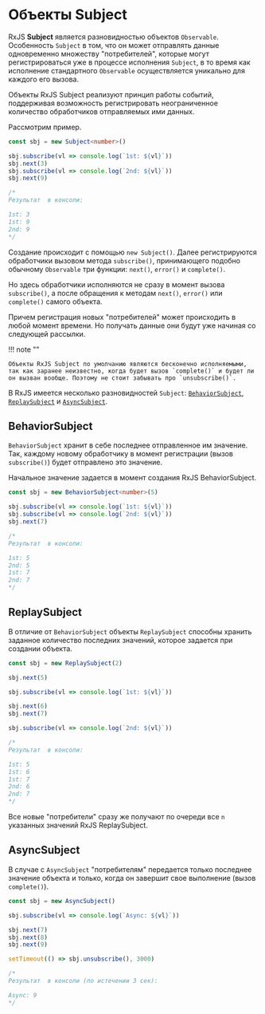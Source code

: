 # Объекты Subject

RxJS **Subject** является разновидностью объектов `Observable`. Особенность `Subject` в том, что он может отправлять данные одновременно множеству "потребителей", которые могут регистрироваться уже в процессе исполнения `Subject`, в то время как исполнение стандартного `Observable` осуществляется уникально для каждого его вызова.

Объекты RxJS Subject реализуют принцип работы событий, поддерживая возможность регистрировать неограниченное количество обработчиков отправляемых ими данных.

Рассмотрим пример.

```ts
const sbj = new Subject<number>()

sbj.subscribe(vl => console.log(`1st: ${vl}`))
sbj.next(3)
sbj.subscribe(vl => console.log(`2nd: ${vl}`))
sbj.next(9)

/*
Результат  в консоли:

1st: 3
1st: 9
2nd: 9
*/
```

Создание происходит с помощью `new Subject()`. Далее регистрируются обработчики вызовом метода `subscribe()`, принимающего подобно обычному `Observable` три функции: `next()`, `error()` и `complete()`.

Но здесь обработчики исполняются не сразу в момент вызова `subscribe()`, а после обращения к методам `next()`, `error()` или `complete()` самого объекта.

Причем регистрация новых "потребителей" может происходить в любой момент времени. Но получать данные они будут уже начиная со следующей рассылки.

!!! note ""

    Объекты RxJS Subject по умолчанию являются бесконечно исполняемыми, так как заранее неизвестно, когда будет вызов `complete()` и будет ли он вызван вообще. Поэтому не стоит забывать про `unsubscribe()`.

В RxJS имеется несколько разновидностей `Subject`: [`BehaviorSubject`](https://rxjs-dev.firebaseapp.com/api/index/class/BehaviorSubject), [`ReplaySubject`](https://rxjs-dev.firebaseapp.com/api/index/class/ReplaySubject) и [`AsyncSubject`](https://rxjs-dev.firebaseapp.com/api/index/class/AsyncSubject).

## BehaviorSubject

`BehaviorSubject` хранит в себе последнее отправленное им значение. Так, каждому новому обработчику в момент регистрации (вызов `subscribe()`) будет отправлено это значение.

Начальное значение задается в момент создания RxJS BehaviorSubject.

```ts
const sbj = new BehaviorSubject<number>(5)

sbj.subscribe(vl => console.log(`1st: ${vl}`))
sbj.subscribe(vl => console.log(`2nd: ${vl}`))
sbj.next(7)

/*
Результат  в консоли:

1st: 5
2nd: 5
1st: 7
2nd: 7
*/
```

## ReplaySubject

В отличие от `BehaviorSubject` объекты `ReplaySubject` способны хранить заданное количество последних значений, которое задается при создании объекта.

```ts
const sbj = new ReplaySubject(2)

sbj.next(5)

sbj.subscribe(vl => console.log(`1st: ${vl}`))

sbj.next(6)
sbj.next(7)

sbj.subscribe(vl => console.log(`2nd: ${vl}`))

/*
Результат  в консоли:

1st: 5
1st: 6
1st: 7
2nd: 6
2nd: 7
*/
```

Все новые "потребители" сразу же получают по очереди все `n` указанных значений RxJS ReplaySubject.

## AsyncSubject

В случае с `AsyncSubject` "потребителям" передается только последнее значение объекта и только, когда он завершит свое выполнение (вызов `complete()`).

```ts
const sbj = new AsyncSubject()

sbj.subscribe(vl => console.log(`Async: ${vl}`))

sbj.next(7)
sbj.next(8)
sbj.next(9)

setTimeout(() => sbj.unsubscribe(), 3000)

/*
Результат  в консоли (по истечении 3 сек):

Async: 9
*/
```
